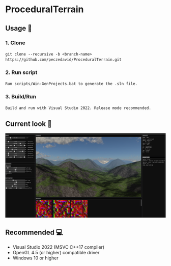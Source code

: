 # ProceduralTerrain

## Usage :wrench:

### 1. Clone
`git clone --recursive -b <branch-name> https://github.com/peczedavid/ProceduralTerrain.git`

### 2. Run script
`Run scripts/Win-GenProjects.bat to generate the .sln file.`

### 3. Build/Run
`Build and run with Visual Studio 2022. Release mode recommended.`

## Current look :mount_fuji:
![Sample1](files/sample-pic-1.png)

## Recommended :computer:
- Visual Studio 2022 (MSVC C++17 compiler)
- OpenGL 4.5 (or higher) compatible driver
- Windows 10 or higher